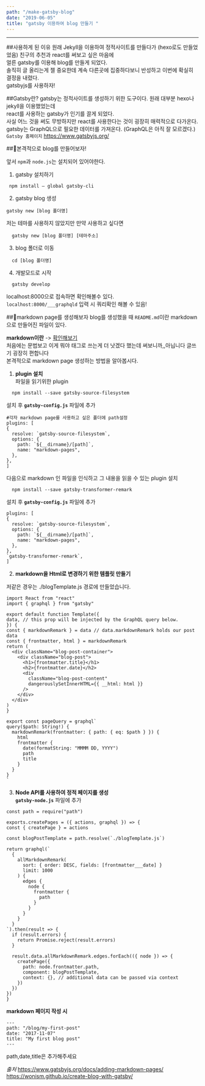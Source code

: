 ```yaml
---
path: "/make-gatsby-blog"
date: "2019-06-05"
title: "gatsby 이용하여 blog 만들기 "
---
```


---
##사용하게 된 이유
원래 Jekyll을 이용하여 정적사이트를 만들다가 (hexo로도 만들었었음) 친구의 추천과 react를 써보고 싶은 마음에  
얼른 gatsby를 이용해 blog를 만들게 되었다.  
솔직히 글 올리는게 젤 중요한데 계속 다른곳에 집중하다보니 반성하고 이번에 확실히 결정을 내렸다.  
gatsbyjs를 사용하자!  

##Gatsby란?
gatsby는 정적사이트를 생성하기 위한 도구이다. 원래 대부분 hexo나 jekyll을 이용했었는데  
react를 사용하는 gatsby가 인기를 끌게 되었다.  
사실 어느 것을 써도 무방하지만 react를 사용한다는 것이 굉장히 매력적으로 다가온다.  
gatsby는 GraphQL으로 필요한 데이터를 가져온다. (GraphQL은 아직 잘 모르겠다.)  
`Gatsby 홈페이지` https://www.gatsbyjs.org/


##🚀본격적으로 blog를 만들어보자!

  앞서 `npm`과 `node.js`는 설치되어 있어야한다.

  1. gatsby 설치하기
  ```
   npm install — global gatsby-cli
  ```
  2. gatsby blog 생성
  ```
  gatsby new [blog 폴더명]
  ```
  저는 테마를 사용하지 않았지만 만약 사용하고 싶다면
  ```
    gatsby new [blog 폴더명] [테마주소]
  ```
  3. blog 폴더로 이동
  ```
    cd [blog 폴더명]
  ```
  4. 개발모드로 시작
  ```
    gatsby develop
  ```
  localhost:8000으로 접속하면 확인해볼수 있다.  
`localhost:8000/___graphqld` 입력 시 쿼리확인 해볼 수 있음!


##🧐markdown page를 생성해보자
blog를 생성했을 때 `README.md`이란 markdown으로 만들어진 파일이 있다.  

__markdown이란__  -> [확인해보기](https://ko.wikipedia.org/wiki/%EB%A7%88%ED%81%AC%EB%8B%A4%EC%9A%B4)  
처음에는 문법보고 이게 뭐야 태그로 쓰는게 더 낫겠다 했는데 써보니까,,아닙니다 글쓰기 굉장히 편합니다  
본격적으로 markdown page 생성하는 방법을 알아봅시다.


1. __plugin 설치__  
파일을 읽기위한 plugin
```
  npm install --save gatsby-source-filesystem
```
설치 후 __`gatsby-config.js`__ 파일에 추가
```
#각자 markdown page를 사용하고 싶은 폴더에 path설정
plugins: [
{
  resolve: `gatsby-source-filesystem`,
  options: {
    path: `${__dirname}/[path]`,
    name: "markdown-pages",
  },
},
]
```
다음으로 markdown 인 파일을 인식하고 그 내용을 읽을 수 있는 plugin 설치
```
  npm install --save gatsby-transformer-remark
```
설치 후 __`gatsby-config.js`__ 파일에 추가  
```
plugins: [
{
  resolve: `gatsby-source-filesystem`,
  options: {
    path: `${__dirname}/[path]`,
    name: "markdown-pages",
  },
},
`gatsby-transformer-remark`,
]
```

2. __markdown을 Html로 변경하기 위한 템플릿 만들기__  

저같은 경우는 ./blogTemplate.js 경로에 만들었습니다.  

```
import React from "react"
import { graphql } from "gatsby"

export default function Template({
data, // this prop will be injected by the GraphQL query below.
}) {
const { markdownRemark } = data // data.markdownRemark holds our post data
const { frontmatter, html } = markdownRemark
return (
  <div className="blog-post-container">
    <div className="blog-post">
      <h1>{frontmatter.title}</h1>
      <h2>{frontmatter.date}</h2>
      <div
        className="blog-post-content"
        dangerouslySetInnerHTML={{ __html: html }}
      />
    </div>
  </div>
)
}

export const pageQuery = graphql`
query($path: String!) {
  markdownRemark(frontmatter: { path: { eq: $path } }) {
    html
    frontmatter {
      date(formatString: "MMMM DD, YYYY")
      path
      title
    }
  }
}
`

```

3. __Node API를 사용하여 정적 페이지를 생성__   
__`gatsby-node.js`__ 파일에 추가  

```
const path = require("path")

exports.createPages = ({ actions, graphql }) => {
const { createPage } = actions

const blogPostTemplate = path.resolve(`./blogTemplate.js`)

return graphql(`
  {
    allMarkdownRemark(
      sort: { order: DESC, fields: [frontmatter___date] }
      limit: 1000
    ) {
      edges {
        node {
          frontmatter {
            path
          }
        }
      }
    }
  }
`).then(result => {
  if (result.errors) {
    return Promise.reject(result.errors)
  }

  result.data.allMarkdownRemark.edges.forEach(({ node }) => {
    createPage({
      path: node.frontmatter.path,
      component: blogPostTemplate,
      context: {}, // additional data can be passed via context
    })
  })
})
}

```

__markdown 페이지 작성 시__


```
---
path: "/blog/my-first-post"
date: "2017-11-07"
title: "My first blog post"
---

```

path,date,title은 추가해주세요



_출처_
https://www.gatsbyjs.org/docs/adding-markdown-pages/
https://wonism.github.io/create-blog-with-gatsby/
